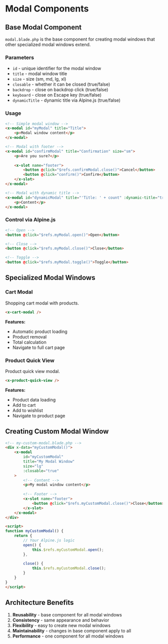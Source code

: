 # Modal Components

## Base Modal Component

`modal.blade.php` is the base component for creating modal windows that other specialized modal windows extend.

### Parameters

- `id` - unique identifier for the modal window
- `title` - modal window title
- `size` - size (sm, md, lg, xl)
- `closable` - whether it can be closed (true/false)
- `backdrop` - close on backdrop click (true/false)
- `keyboard` - close on Escape key (true/false)
- `dynamicTitle` - dynamic title via Alpine.js (true/false)

### Usage

```html
<!-- Simple modal window -->
<x-modal id="myModal" title="Title">
    <p>Modal window content</p>
</x-modal>

<!-- Modal with footer -->
<x-modal id="confirmModal" title="Confirmation" size="sm">
    <p>Are you sure?</p>
    
    <x-slot name="footer">
        <button @click="$refs.confirmModal.close()">Cancel</button>
        <button @click="confirm()">Confirm</button>
    </x-slot>
</x-modal>

<!-- Modal with dynamic title -->
<x-modal id="dynamicModal" title="'Title: ' + count" :dynamic-title="true">
    <p>Content</p>
</x-modal>
```

### Control via Alpine.js

```html
<!-- Open -->
<button @click="$refs.myModal.open()">Open</button>

<!-- Close -->
<button @click="$refs.myModal.close()">Close</button>

<!-- Toggle -->
<button @click="$refs.myModal.toggle()">Toggle</button>
```

## Specialized Modal Windows

### Cart Modal

Shopping cart modal with products.

```html
<x-cart-modal />
```

**Features:**
- Automatic product loading
- Product removal
- Total calculation
- Navigate to full cart page

### Product Quick View

Product quick view modal.

```html
<x-product-quick-view />
```

**Features:**
- Product data loading
- Add to cart
- Add to wishlist
- Navigate to product page

## Creating Custom Modal Window

```html
<!-- my-custom-modal.blade.php -->
<div x-data="myCustomModal()">
    <x-modal 
        id="myCustomModal" 
        title="My Modal Window"
        size="lg"
        :closable="true"
    >
        <!-- Content -->
        <p>My modal window content</p>
        
        <!-- Footer -->
        <x-slot name="footer">
            <button @click="$refs.myCustomModal.close()">Close</button>
        </x-slot>
    </x-modal>
</div>

<script>
function myCustomModal() {
    return {
        // Your Alpine.js logic
        open() {
            this.$refs.myCustomModal.open();
        },
        
        close() {
            this.$refs.myCustomModal.close();
        }
    }
}
</script>
```

## Architecture Benefits

1. **Reusability** - base component for all modal windows
2. **Consistency** - same appearance and behavior
3. **Flexibility** - easy to create new modal windows
4. **Maintainability** - changes in base component apply to all
5. **Performance** - one component for all modal windows
